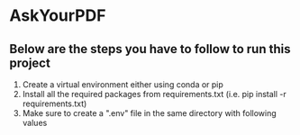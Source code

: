 # AskYourPDF

## Below are the steps you have to follow to run this project
1. Create a virtual environment either using conda or pip
2. Install all the required packages from requirements.txt (i.e. pip install -r requirements.txt)
3. Make sure to create a ".env" file in the same directory with following values
